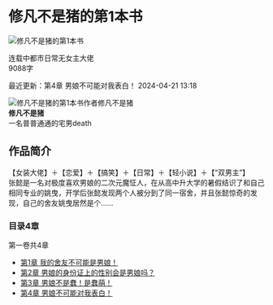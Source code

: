 # 修凡不是猪的第1本书

![修凡不是猪的第1本书](https://p3-reading-sign.fqnovelpic.com/novel-pic/p2o87fd29f7f32799b9c7c34d5c54d2f8a1~tplv-resize:225:0.image?lk3s=5b7047ff&x-expires=1741189647&x-signature=G4h5HXvcZ4Jg%2BWS6AyPxuS02yJU%3D)

连载中都市日常无女主大佬  
9088字  

最近更新：第4章 男娘不可能对我表白！ 2024-04-21 13:18  

![修凡不是猪的第1本书作者修凡不是猪](https://p3-reading-sign.fqnovelpic.com/tos-cn-i-1yzifmftcy/a16b561e08444653b62cf39485c0ef1a~tplv-s85hriknmn-jpeg-v1:300:0.jpeg?lk3s=6668da9f&x-expires=1743096803&x-signature=8rXAYAci80KcuuWA2ZJqEmYeE%2Fw%3D)  
**修凡不是猪**  
一名普普通通的宅男death  

## 作品简介

【女装大佬】＋【恋爱】＋【搞笑】＋【日常】＋【轻小说】＋【“双男主”】  
张懿是一名对极度喜欢男娘的二次元魔怔人，在从高中升大学的暑假结识了和自己相同专业的姚曳，开学后张懿发现两个人被分到了同一宿舍，并且张懿惊奇的发现，自己的舍友姚曳居然是个……

### 目录4章

第一卷共4章

- [第1章 我的舍友不可能是男娘！](/reader/7359932151183196696)
- [第2章 男娘的身份证上的性别会是男娘吗？](/reader/7359932582730924568)
- [第3章 男娘不是蠢！是蠢萌！](/reader/7360026959348253246)
- [第4章 男娘不可能对我表白！](/reader/7360308410522272280)